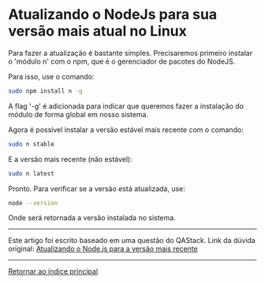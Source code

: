 # Atualizando o NodeJs para sua versão mais atual no Linux

Para fazer a atualização é bastante simples. Precisaremos primeiro 
instalar o 'módulo n' com o npm, que é o gerenciador de pacotes do 
NodeJS.

Para isso, use o comando:

~~~bash
sudo npm install n -g
~~~

A flag '-g' é adicionada para indicar que queremos fazer a instalação do 
módulo de forma global em nosso sistema.

Agora é possível instalar a versão estável mais recente com o comando:

~~~bash
sudo n stable
~~~

E a versão mais recente (não estável):

~~~bash
sudo n latest
~~~

Pronto. Para verificar se a versão está atualizada, use:

~~~bash
node --version
~~~

Onde será retornada a versão instalada no sistema.

--- 
Este artigo foi escrito baseado em uma questão do QAStack. Link da 
dúvida original: [Atualizando o Node.js para a versão mais 
recente](https://qastack.com.br/programming/10075990/upgrading-node-js-to-latest-version)

---
[Retornar ao índice principal](README.md)
